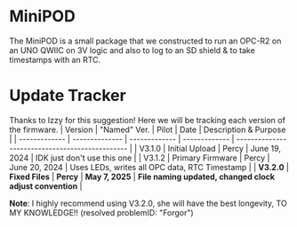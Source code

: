 # MiniPOD
The MiniPOD is a small package that we constructed to run an OPC-R2 on an UNO QWIIC on 3V logic and also to log to an SD shield &amp; to take timestamps with an RTC.

# Update Tracker
Thanks to Izzy for this suggestion! Here we will be tracking each version of the firmware.
| Version       | "Named" Ver.   | Pilot         | Date               | Description & Purpose                		|
| ------------- | -------------- | ------------- | -------------      | ----------------------------------------------- |
| V3.1.0    	| Initial Upload | Percy         | June 19, 2024   | IDK just don't use this one |
| V3.1.2        | Primary Firmware      | Percy         | June 20, 2024   |  Uses LEDs, writes all OPC data, RTC Timestamp	|
| **V3.2.0**        | **Fixed Files**	 | **Percy**         | **May 7, 2025**   | **File naming updated, changed clock adjust convention**	|


**Note**: I highly recommend using V3.2.0, she will have the best longevity, TO MY KNOWLEDGE!! (resolved problemID: "Forgor")
